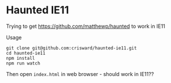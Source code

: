 # Haunted IE11

Trying to get https://github.com/matthewp/haunted to work in IE11

Usage

```
git clone git@github.com:crisward/haunted-ie11.git
cd haunted-ie11
npm install
npm run watch
```
Then open `index.html` in web browser - should work in IE11??